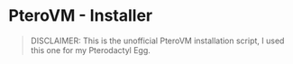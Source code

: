 # PteroVM - Installer

> DISCLAIMER: This is the unofficial PteroVM installation script, I used this one for my Pterodactyl Egg.
